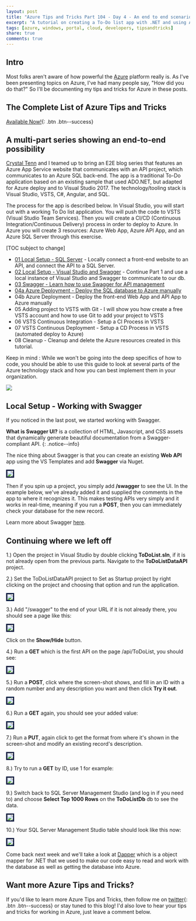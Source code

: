 ```yaml
---
layout: post
title: "Azure Tips and Tricks Part 104 - Day 4 - An end to end scenario with Azure App Service, API Apps, SQL, VSTS and CI/CD"
excerpt: "A tutorial on creating a To-Do list app with .NET and using Azure App Service, API Apps, SQL, VSTS and CI/CD"
tags: [azure, windows, portal, cloud, developers, tipsandtricks]
share: true
comments: true
---
```


## Intro

Most folks aren't aware of how powerful the [Azure](http://www.azure.com) platform really is. As I've been presenting topics on Azure, I've had many people say, "How did you do that?" So I'll be documenting my tips and tricks for Azure in these posts.

## The Complete List of Azure Tips and Tricks

[Available Now!](https://michaelcrump.net/azure-tips-and-tricks-complete-list/){: .btn .btn--success} 

## A multi-part series showing an end-to-end possibility

[Crystal Tenn](https://www.linkedin.com/in/crystal-tenn-6a0b9b67/) and I teamed up to bring an E2E blog series that features an Azure App Service website that communicates with an API project, which communicates to an Azure SQL back-end. The app is a traditional To-Do application based on an existing sample that used ADO.NET, but adapted for Azure deploy and to Visual Studio 2017. The  technology/tooling stack is Visual Studio, VSTS, C#, Angular, and SQL. 

The process for the app is described below. In Visual Studio, you will start out with a working To Do list application. You will push the code to VSTS (Visual Studio Team Services). Then you will create a CI/CD (Continuous Integration/Continuous Delivery) process in order to deploy to Azure. In Azure you will create 3 resources: Azure Web App, Azure API App, and an Azure SQL Server through this exercise. 

[TOC subject to change]

* [01 Local Setup - SQL Server](http://www.michaelcrump.net/azure-tips-and-tricks101/) - Locally connect a front-end website to an API, and connect the API to a SQL Server. 
* [02 Local Setup - Visual Studio and Swagger](http://www.michaelcrump.net/azure-tips-and-tricks102/) - Continue Part 1 and use a local instance of Visual Studio and Swagger to communicate to our db.
* [03 Swagger - Learn how to use Swagger for API management](http://www.michaelcrump.net/azure-tips-and-tricks103/)
* [04a Azure Deployment - Deploy the SQL database to Azure manually](http://www.michaelcrump.net/azure-tips-and-tricks103/)
* 04b Azure Deployment - Deploy the front-end Web App and API App to Azure manually
* 05 Adding project to VSTS with Git - I will show you how create a free VSTS account and how to use Git to add your project to VSTS
* 06 VSTS Continuous Integration - Setup a CI Process in VSTS
* 07 VSTS Continuous Deployment - Setup a CD Process in VSTS (automated deploy to Azure)
* 08 Cleanup - Cleanup and delete the Azure resources created in this tutorial.

Keep in mind : While we won't be going into the deep specifics of how to code, you should be able to use this guide to look at several parts of the Azure technology stack and how you can best implement them in your organization. 

<img src="/files/todolist-diagram.png">

## Local Setup - Working with Swagger

If you noticed in the last post, we started working with Swagger. 

**What is Swagger UI?** is a collection of HTML, Javascript, and CSS assets that dynamically generate beautiful documentation from a Swagger-compliant API. 
{: .notice--info}

The nice thing about Swagger is that you can create an existing **Web API** app using the VS Templates and add **Swagger** via Nuget. 

<img style="border:3px solid #021a40" src="/files/e2e-swagger1.jpg">

Then if you spin up a project, you simply add **/swagger** to see the UI. In the example below, we've already added it and supplied the comments in the app to where it recognizes it. This makes testing APIs very simply and it works in real-time, meaning if you run a **POST**, then you can immediately check your database for the new record. 

Learn more about Swagger [here](https://github.com/swagger-api/swagger-ui).

## Continuing where we left off

1.) Open the project in Visual Studio by double clicking **ToDoList.sln**, if it is not already open from the previous parts. Navigate to the **ToDoListDataAPI** project. 

2.) Set the ToDoListDataAPI project to Set as Startup project by right clicking on the project and choosing that option and run the application.

<img style="border:3px solid #021a40" src="/files/e2e-setstartup.jpg">

3.) Add "/swagger" to the end of your URL if it is not already there, you should see a page like this: 

<img style="border:3px solid #021a40" src="/files/e2e-swagger.jpg">

Click on the **Show/Hide** button.

4.) Run a **GET** which is the first API on the page /api/ToDoList, you should see:

<img style="border:3px solid #021a40" src="/files/e2e-02.png">

5.) Run a **POST**, click where the screen-shot shows, and fill in an ID with a random number and any description you want and then click **Try it out**.

<img style="border:3px solid #021a40" src="/files/e2e-03.png">

6.) Run a **GET** again, you should see your added value:

<img style="border:3px solid #021a40" src="/files/e2e-04.png">

7.) Run a **PUT**, again click to get the format from where it's shown in the screen-shot and modify an existing record's description.

<img style="border:3px solid #021a40" src="/files/e2e-05.png">

8.) Try to run a **GET** by ID, use 1 for example:

<img style="border:3px solid #021a40" src="/files/e2e-06.png">

9.) Switch back to SQL Server Management Studio (and log in if you need to) and choose **Select Top 1000 Rows** on the **ToDoListDb** db to see the data.

<img style="border:3px solid #021a40" src="/files/e2e-sqlselect.jpg">

10.) Your SQL Server Management Studio table should look like this now:

<img style="border:3px solid #021a40" src="/files/e2e-sqlserver.jpg">

Come back next week and we'll take a look at [Dapper](https://github.com/StackExchange/Dapper) which is a object mapper for .NET that we used to make our code easy to read and work with the database as well as getting the database into Azure.


## Want more Azure Tips and Tricks?

If you'd like to learn more Azure Tips and Tricks, then follow me on [twitter](http://twitter.com/mbcrump){: .btn .btn--success} or stay tuned to this blog! I'd also love to hear your tips and tricks for working in Azure, just leave a comment below. 